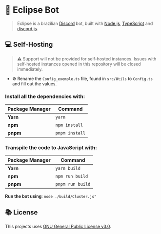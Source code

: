 # 🤖 Eclipse Bot

> Eclipse is a brazilian [Discord](https://discord.com) bot, built with [Node.js](https://nodejs.org), [TypeScript](https://www.typescriptlang.org/) and [discord.js](https://discord.js.org).


## 💻 Self-Hosting

> ⚠️ Support will not be provided for self-hosted instances. Issues with self-hosted instances opened in this repository will be closed immediately.

- ⚙️ Rename the `Config_exemple.ts` file, found in `src/Utils` to `Config.ts` and fill out the values.

### Install all the dependencies with:

| Package Manager     |  Command             |
| ------------------- | -------------------- |
| **Yarn**            | `yarn`               |
| **npm**             | `npm install`        |
| **pnpm**            | `pnpm install`       |

### Transpile the code to JavaScript with:

| Package Manager     |  Command               |
| ------------------- | ---------------------- |
| **Yarn**            | `yarn build`           |
| **npm**             | `npm run build`        |
| **pnpm**            | `pnpm run build`       |

**Run the bot using**: `node ./build/Cluster.js"`

## 📚 License
This projects uses [GNU General Public License v3.0](https://www.gnu.org/licenses/gpl-3.0.html).